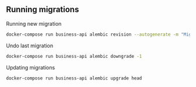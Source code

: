 ## Running migrations

Running new migration

```bash
docker-compose run business-api alembic revision --autogenerate -m "Migration name"
```

Undo last migration

```bash
docker-compose run business-api alembic downgrade -1
```

Updating migrations

```bash
docker-compose run business-api alembic upgrade head
```
